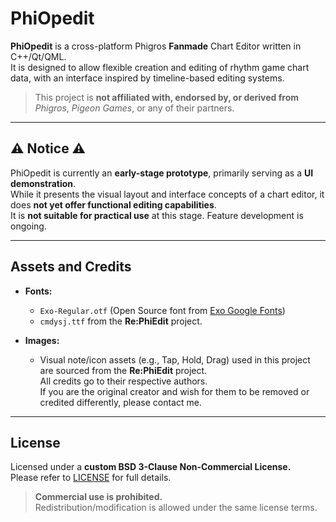# PhiOpedit

**PhiOpedit** is a cross-platform Phigros **Fanmade** Chart Editor written in C++/Qt/QML.  
It is designed to allow flexible creation and editing of rhythm game chart data, with an interface inspired by timeline-based editing systems.

> This project is **not affiliated with, endorsed by, or derived from** *Phigros*, *Pigeon Games*, or any of their partners.

---

## ⚠️ Notice ⚠️

PhiOpedit is currently an **early-stage prototype**, primarily serving as a **UI demonstration**.  
While it presents the visual layout and interface concepts of a chart editor, it does **not yet offer functional editing capabilities**.  
It is **not suitable for practical use** at this stage. Feature development is ongoing.

---

## Assets and Credits

- **Fonts:**  
  - `Exo-Regular.otf` (Open Source font from [Exo Google Fonts](https://fonts.google.com/specimen/Exo))  
  - `cmdysj.ttf` from the **Re:PhiEdit** project.

- **Images:**  
  - Visual note/icon assets (e.g., Tap, Hold, Drag) used in this project are sourced from the **Re:PhiEdit** project.  
    All credits go to their respective authors.  
    If you are the original creator and wish for them to be removed or credited differently, please contact me.

---

## License

Licensed under a **custom BSD 3-Clause Non-Commercial License.**  
Please refer to [LICENSE](LICENSE) for full details.

> **Commercial use is prohibited.**  
> Redistribution/modification is allowed under the same license terms.

